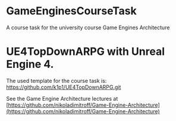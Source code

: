 # GameEnginesCourseTask
A course task for the university course Game Engines Architecture

# UE4TopDownARPG with Unreal Engine 4.
The used template for the course task is: https://github.com/k1p1/UE4TopDownARPG.git

See the Game Engine Architecture lectures at
[https://github.com/nikoladimitroff/Game-Engine-Architecture](https://github.com/nikoladimitroff/Game-Engine-Architecture)